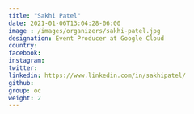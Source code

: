 ```yaml
---
title: "Sakhi Patel"
date: 2021-01-06T13:04:28-06:00
image : /images/organizers/sakhi-patel.jpg
designation: Event Producer at Google Cloud
country: 
facebook: 
instagram: 
twitter: 
linkedin: https://www.linkedin.com/in/sakhipatel/
github: 
group: oc
weight: 2
---
```



